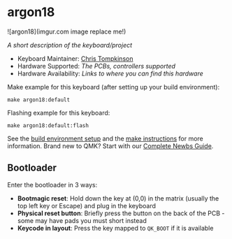 # argon18

![argon18](imgur.com image replace me!)

*A short description of the keyboard/project*

* Keyboard Maintainer: [Chris Tompkinson](https://github.com/tompko)
* Hardware Supported: *The PCBs, controllers supported*
* Hardware Availability: *Links to where you can find this hardware*

Make example for this keyboard (after setting up your build environment):

    make argon18:default

Flashing example for this keyboard:

    make argon18:default:flash

See the [build environment setup](https://docs.qmk.fm/#/getting_started_build_tools) and the [make instructions](https://docs.qmk.fm/#/getting_started_make_guide) for more information. Brand new to QMK? Start with our [Complete Newbs Guide](https://docs.qmk.fm/#/newbs).

## Bootloader

Enter the bootloader in 3 ways:

* **Bootmagic reset**: Hold down the key at (0,0) in the matrix (usually the top left key or Escape) and plug in the keyboard
* **Physical reset button**: Briefly press the button on the back of the PCB - some may have pads you must short instead
* **Keycode in layout**: Press the key mapped to `QK_BOOT` if it is available
